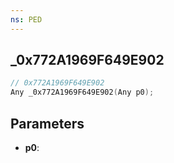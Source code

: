 ```yaml
---
ns: PED
---
```

## _0x772A1969F649E902

```c
// 0x772A1969F649E902
Any _0x772A1969F649E902(Any p0);
```

## Parameters
* **p0**:
